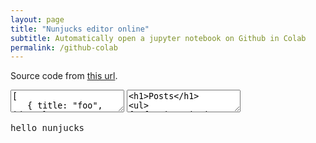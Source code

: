```yaml
---
layout: page
title: "Nunjucks editor online"
subtitle: Automatically open a jupyter notebook on Github in Colab
permalink: /github-colab
---
```


Source code from [this url](https://codepen.io/netwjx/pen/xOPVKx).

<link rel="stylesheet" href="{{site.url}}{{site.baseurl}}/external_assets/nunjuck-online/style.css">

<textarea id="json">[
   { title: "foo", id: 1 },
   { title: "bar", id: 2}
]</textarea>
<textarea id="code"><h1>Posts</h1>
<ul>
{% for item in items %}
  <li>{{ item.title }}</li>
{% else %}
  <li>This would display if the 'item' collection were empty</li>
{% endfor %}
</ul></textarea></ul>
<pre id="output">hello nunjucks</pre>
<!-- partial -->
  <script src='https://mozilla.github.io/nunjucks/bower_components/jquery/jquery.min.js'></script>
<script src='https://mozilla.github.io/nunjucks/files/nunjucks.js'></script><script  src="{{site.url}}{{site.baseurl}}/external_assets/nunjuck-online/script.js"></script>
